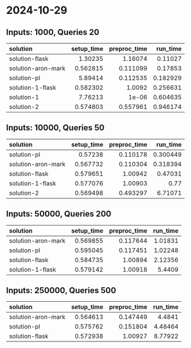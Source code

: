 # 2024-10-29

## Inputs: 1000, Queries 20

| solution           |   setup_time |   preproc_time |   run_time |
|:-------------------|-------------:|---------------:|-----------:|
| solution-flask     |     1.30235  |       1.16074  |   0.11027  |
| solution-aron-mark |     0.562815 |       0.111099 |   0.17853  |
| solution-pl        |     5.89414  |       0.112535 |   0.182929 |
| solution-1-flask   |     0.582302 |       1.0092   |   0.256631 |
| solution-1         |     7.76213  |       1e-06    |   0.604635 |
| solution-2         |     0.574803 |       0.557961 |   0.946174 |

## Inputs: 10000, Queries 50

| solution           |   setup_time |   preproc_time |   run_time |
|:-------------------|-------------:|---------------:|-----------:|
| solution-pl        |     0.57238  |       0.110178 |   0.300449 |
| solution-aron-mark |     0.567732 |       0.110304 |   0.318394 |
| solution-flask     |     0.579651 |       1.00942  |   0.47031  |
| solution-1-flask   |     0.577076 |       1.00903  |   0.77     |
| solution-2         |     0.569498 |       0.493297 |   6.71071  |

## Inputs: 50000, Queries 200

| solution           |   setup_time |   preproc_time |   run_time |
|:-------------------|-------------:|---------------:|-----------:|
| solution-aron-mark |     0.569855 |       0.117644 |    1.01831 |
| solution-pl        |     0.595045 |       0.117451 |    1.02248 |
| solution-flask     |     0.584735 |       1.00894  |    2.12356 |
| solution-1-flask   |     0.579142 |       1.00918  |    5.4409  |

## Inputs: 250000, Queries 500

| solution           |   setup_time |   preproc_time |   run_time |
|:-------------------|-------------:|---------------:|-----------:|
| solution-aron-mark |     0.564613 |       0.147449 |    4.4841  |
| solution-pl        |     0.575762 |       0.151804 |    4.48464 |
| solution-flask     |     0.572938 |       1.00927  |    8.77922 |